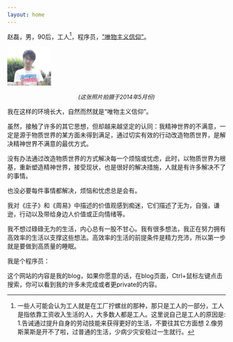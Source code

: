 ```yaml
---
layout: home
---
```


赵磊，男，90后，工人[^1]，程序员，["唯物主义信仰"](http://opinion.people.com.cn/n/2015/1019/c159301-27711780.html)。


<img src="./asserts/me2.png" width="20%" style=" margin: auto;" />

<p style="text-align:center; font-style: italic;font-size: small;"> (这张照片拍摄于2014年5月份)</p>

我在这样的环境长大，自然而然就是“唯物主义信仰”。

虽然，接触了许多的其它思想，但却越来越坚定的认同：我精神世界的不满意，一定是源于物质世界的某方面未得到满足，通过切实有效的行动改造物质世界，是解决精神世界不满意的最优方式。

没有办法通过改造物质世界的方式解决每一个烦恼或忧虑，此时，以物质世界为根基，重新塑造精神世界，接受现状，也是很好的解决措施，人就是有许多解决不了的事情。

也没必要每件事情都解决，烦恼和忧虑总是会有。

我对《庄子》和《周易》中描述的价值观感到痴迷，它们描述了无为，自强，谦逊，行动以及带给身边人价值或正向情绪等。


我不想过碌碌无为的生活，内心总有一股不甘心。我有很多想法，我正在努力拥有高效率的生活以支撑这些想法。高效率的生活的前提条件是精力充沛，所以第一步就是要做到高质量的睡眠。

我是个程序员：

<ProfileMe />

这个网站的内容是我的blog，如果你愿意的话，在blog页面，Ctrl+鼠标左键点击搜索，你可以看到我的许多未完成或者更private的内容。

[^1]: 一些人可能会认为工人就是在工厂拧螺丝的那种，那只是工人的一部分，工人是指依靠工资收入生活的人，大多数人都是工人。这里说自己是工人的原因是: 1.告诫通过提升自身的劳动技能来获得更好的生活，不要往其它方面想 2.像劳斯莱斯是开不了啦，过普通的生活，少病少灾安稳过一生就行。


<div id="footer" style="
    bottom: -25px;
    left: 0;
    width: 100%;
    text-align: center;
    font-size: 13px;
    line-height: 22px;
    position: absolute;
    /* background-color: rgba(150, 150, 150, 0.4); */
    /* border-top: 1px dashed rgba(150, 150, 150, 0.4); */
    /* line-height: 30px; */
    cursor: pointer;
    z-index: -10;
  ">
  <span style="position: relative">
    <a href="https://beian.miit.gov.cn/">豫ICP备2023028578号 </a>
  </span>
  |
  <span style="position: relative">
    <a href="https://beian.mps.gov.cn/#/query/webSearch?code=41061102000409">豫公网安备41061102000409号</a>
  </span>
</div>

<style>

#footer {
  background-color: var(--vp-c-bg);

  border-color: var(--vp-input-border-color);
}
</style>




<!-- 
这是成果展示，不是历程。它是要输出<<给别人看的>>，人们更关注结果，而不是过程。
只考虑当前的状态，而不考虑未来的情况，



所以此部分输出的是:

<<<我当前的成果！！！>>>
-->
